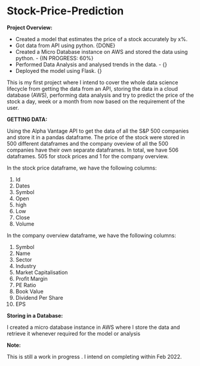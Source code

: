 # Stock-Price-Prediction

**Project Overview:**

* Created a model that estimates the price of a stock accurately by x%.
* Got data from API using python. {DONE}
* Created a Micro Database instance on AWS and stored the data using python. - {IN PROGRESS: 60%}
* Performed Data Analysis and analysed trends in the data. - {}
* Deployed the model using Flask. {}


This is my first project where I intend to cover the whole data science lifecycle from getting the data from an API, storing the data in a cloud database (AWS), performing data analysis and try to predict the price of the stock a day, week or a month from now based on the requirement of the user.

**GETTING DATA:**

Using the Alpha Vantage API to get the data of all the S&P 500 companies and store it in a pandas dataframe. The price of the stock were stored in 500 different dataframes and the company oveview of all the 500 companies have their own separate dataframes. In total, we have 506 dataframes. 505 for stock prices and 1 for the company overview.

In the stock price dataframe, we have the following columns:
1. Id
2. Dates
3. Symbol
4. Open
5. high
6. Low
7. Close 
8. Volume

In the company overview dataframe, we have the following columns:
1. Symbol
2. Name
3. Sector
4. Industry
5. Market Capitalisation
6. Profit Margin
7. PE Ratio
8. Book Value
9. Dividend Per Share
10. EPS

**Storing in a Database:**

I created a micro database instance in AWS where I store the data and retrieve it whenever required for the model or analysis





**Note:**

This is still a work in progress . I intend on completing within Feb 2022.
